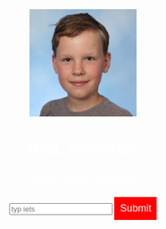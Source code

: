 <!DOCTYPE html>
<head>
  <title>Giel Muggen</title>
  <style>
    body {
      text-align: center;
      background: url("/deruimte.jpg");
      background-size: cover;
      background-position: center;
      color: white;
      font-family: helvetica;
    }
    p {
      font-size: 22px;
    }
    input[type="submit"] {
      border: 0;
      padding: 10px;
      font-size: 18px;
      color: white;
      background: red;
    }
  </style>
</head>
<body>
<img src="/Mijn Hoofd.jfif">
  <h1>GIEL MUGGEN</h1>
  <p>Hele goeie website</p>
  <input type="email" placeholder="typ iets">
  <input type="submit">
</body>
